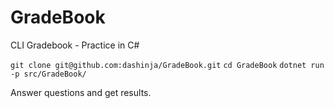 # GradeBook
CLI Gradebook - Practice in C#

```git clone git@github.com:dashinja/GradeBook.git```
```cd GradeBook```
```dotnet run -p src/GradeBook/```

Answer questions and get results.
